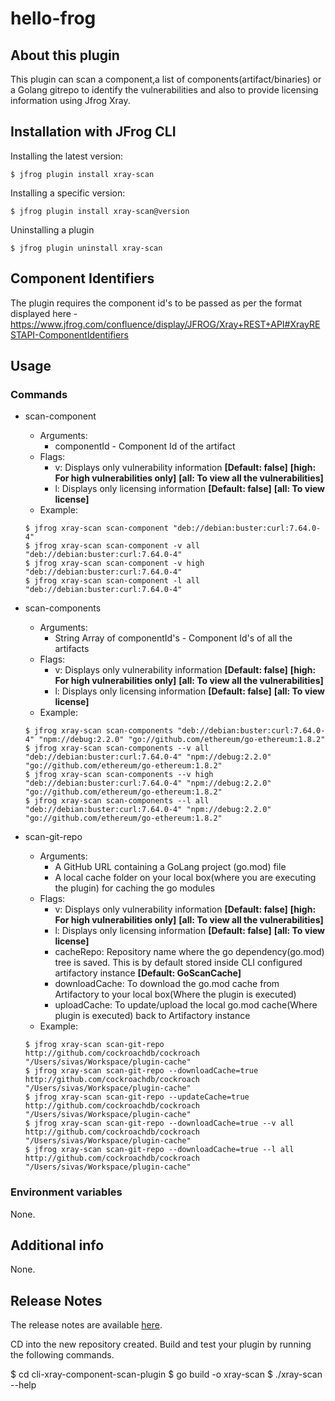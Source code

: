 # hello-frog

## About this plugin
This plugin can scan a component,a list of components(artifact/binaries) or a Golang gitrepo to identify the vulnerabilities and also to provide licensing information using Jfrog Xray.

## Installation with JFrog CLI
Installing the latest version:

`$ jfrog plugin install xray-scan`

Installing a specific version:

`$ jfrog plugin install xray-scan@version`

Uninstalling a plugin

`$ jfrog plugin uninstall xray-scan`


## Component Identifiers
The plugin requires the component id's to be passed as per the format displayed here -https://www.jfrog.com/confluence/display/JFROG/Xray+REST+API#XrayRESTAPI-ComponentIdentifiers



## Usage
### Commands
* scan-component
    - Arguments:
        - componentId - Component Id of the artifact
    - Flags:
        - v: Displays only vulnerability information **[Default: false]** **[high: For high vulnerabilities only]** **[all: To view all the vulnerabilities]**
        - l: Displays only licensing information **[Default: false]** **[all: To view license]**
    - Example:
    ```
  $ jfrog xray-scan scan-component "deb://debian:buster:curl:7.64.0-4"
  $ jfrog xray-scan scan-component -v all "deb://debian:buster:curl:7.64.0-4"
  $ jfrog xray-scan scan-component -v high "deb://debian:buster:curl:7.64.0-4"
  $ jfrog xray-scan scan-component -l all "deb://debian:buster:curl:7.64.0-4"
  ```
  
* scan-components
    - Arguments:
        - String Array of componentId's - Component Id's of all the artifacts
    - Flags:
        - v: Displays only vulnerability information **[Default: false]** **[high: For high vulnerabilities only]** **[all: To view all the vulnerabilities]**
        - l: Displays only licensing information **[Default: false]** **[all: To view license]**
    - Example:
    ```
  $ jfrog xray-scan scan-components "deb://debian:buster:curl:7.64.0-4" "npm://debug:2.2.0" "go://github.com/ethereum/go-ethereum:1.8.2"
  $ jfrog xray-scan scan-components --v all "deb://debian:buster:curl:7.64.0-4" "npm://debug:2.2.0" "go://github.com/ethereum/go-ethereum:1.8.2"
  $ jfrog xray-scan scan-components --v high "deb://debian:buster:curl:7.64.0-4" "npm://debug:2.2.0" "go://github.com/ethereum/go-ethereum:1.8.2"
  $ jfrog xray-scan scan-components --l all "deb://debian:buster:curl:7.64.0-4" "npm://debug:2.2.0" "go://github.com/ethereum/go-ethereum:1.8.2"
  ```
  
 * scan-git-repo
     - Arguments:
         - A GitHub URL containing a GoLang project (go.mod) file
         - A local cache folder on your local box(where you are executing the plugin) for caching the go modules
     - Flags:
         - v: Displays only vulnerability information **[Default: false]** **[high: For high vulnerabilities only]** **[all: To view all the vulnerabilities]**
         - l: Displays only licensing information **[Default: false]** **[all: To view license]**
         - cacheRepo: Repository name where the go dependency(go.mod) tree is saved. This is by default stored inside CLI configured artifactory instance  **[Default: GoScanCache]**
         - downloadCache: To download the go.mod cache from Artifactory to your local box(Where the plugin is executed)
         - uploadCache:  To update/upload the local go.mod cache(Where plugin is executed) back to Artifactory instance
     - Example:
     ```
   $ jfrog xray-scan scan-git-repo http://github.com/cockroachdb/cockroach "/Users/sivas/Workspace/plugin-cache"
   $ jfrog xray-scan scan-git-repo --downloadCache=true  http://github.com/cockroachdb/cockroach "/Users/sivas/Workspace/plugin-cache"
   $ jfrog xray-scan scan-git-repo --updateCache=true  http://github.com/cockroachdb/cockroach "/Users/sivas/Workspace/plugin-cache"
   $ jfrog xray-scan scan-git-repo --downloadCache=true --v all http://github.com/cockroachdb/cockroach "/Users/sivas/Workspace/plugin-cache"
   $ jfrog xray-scan scan-git-repo --downloadCache=true --l all http://github.com/cockroachdb/cockroach "/Users/sivas/Workspace/plugin-cache"
   ```

### Environment variables
None.

## Additional info
None.

## Release Notes
The release notes are available [here](RELEASE.md).


CD into the new repository created.
Build and test your plugin by running the following commands.

$ cd cli-xray-component-scan-plugin
$ go build -o xray-scan
$ ./xray-scan --help

